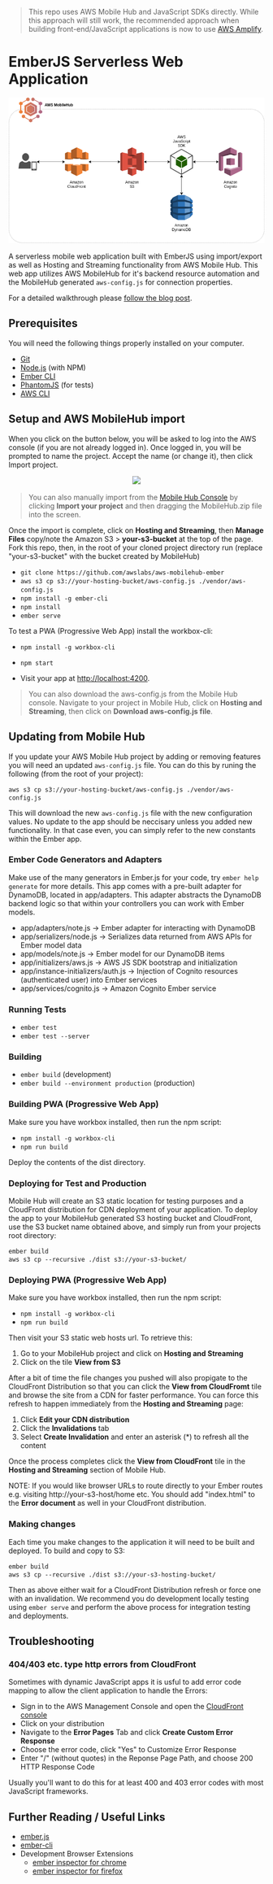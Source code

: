 > This repo uses AWS Mobile Hub and JavaScript SDKs directly. While this approach will still work, the recommended approach when building front-end/JavaScript applications is now to use [AWS Amplify](https://github.com/aws-amplify/amplify-cli).

# EmberJS Serverless Web Application

![AWS Architecture Diagram](architecture.png "AWS Architecture")

A serverless mobile web application built with EmberJS using import/export as well as Hosting and Streaming functionality from AWS Mobile Hub. 
This web app utilizes AWS MobileHub for it's backend resource automation and the MobileHub generated `aws-config.js`
for connection properties.

For a detailed walkthrough please [follow the blog post](https://aws.amazon.com/blogs/mobile/deploying-an-emberjs-mobile-web-application-mobile-hub/).

## Prerequisites

You will need the following things properly installed on your computer.

* [Git](https://git-scm.com/)
* [Node.js](https://nodejs.org/) (with NPM)
* [Ember CLI](https://ember-cli.com/)
* [PhantomJS](http://phantomjs.org/) (for tests)
* [AWS CLI](https://aws.amazon.com/cli)

## Setup and AWS MobileHub import

When you click on the button below, you will be asked to log into the AWS console (if you are not already logged in). Once logged in, you will be prompted to name the project. Accept the name (or change it), then click Import project.

<p align="center">
<a target="_blank" href="https://console.aws.amazon.com/mobilehub/home?#/?config=https://github.com/awslabs/aws-mobilehub-ember/blob/master/AwsMobilehubEmber.zip">
<span>
    <img src="https://s3.amazonaws.com/deploytomh/button-deploy-aws-mh.png"/>
</span>
</a>
</p>

> You can also manually import from the [Mobile Hub Console](https://console.aws.amazon.com/mobilehub/home) by clicking **Import your project** and then dragging the MobileHub.zip file into the screen.

Once the import is complete, click on **Hosting and Streaming**, then **Manage Files** copy/note the Amazon S3 > **your-s3-bucket** at the top of the page. Fork this repo, then, in the root of your cloned project directory run (replace "your-s3-bucket" with the bucket created by MobileHub)

* `git clone https://github.com/awslabs/aws-mobilehub-ember`
* `aws s3 cp s3://your-hosting-bucket/aws-config.js ./vendor/aws-config.js`
* `npm install -g ember-cli`
* `npm install`
* `ember serve`

To test a PWA (Progressive Web App) install the workbox-cli:

* `npm install -g workbox-cli`
* `npm start` 

* Visit your app at [http://localhost:4200](http://localhost:4200).

> You can also download the aws-config.js from the Mobile Hub console. Navigate to your project in Mobile Hub, click on **Hosting and Streaming**, then click on **Download aws-config.js file**.

## Updating from Mobile Hub

If you update your AWS Mobile Hub project by adding or removing features you will need an updated `aws-config.js` file. You can do this by runing the following (from the root of your project):

    aws s3 cp s3://your-hosting-bucket/aws-config.js ./vendor/aws-config.js

This will download the new `aws-config.js` file with the new configuration values. No update 
to the app should be neccisary unless you added new functionality. In that case even,
you can simply refer to the new constants within the Ember app.

### Ember Code Generators and Adapters

Make use of the many generators in Ember.js for your code, try `ember help generate` for more details. This app comes
with a pre-built adapter for DynamoDB, located in app/adapters. This adapter abstracts the DynamoDB backend logic so
that within your controllers you can work with Ember models.

 - app/adapters/note.js 				-> Ember adapter for interacting with DynamoDB
 - app/serializers/node.js 				-> Serializes data returned from AWS APIs for Ember model data
 - app/models/note.js 					-> Ember model for our DynamoDB items
 - app/initializers/aws.js 				-> AWS JS SDK bootstrap and initialization
 - app/instance-initializers/auth.js 	-> Injection of Cognito resources (authenticated user) into Ember services
 - app/services/cognito.js 				-> Amazon Cognito Ember service

### Running Tests

* `ember test`
* `ember test --server`

### Building

* `ember build` (development)
* `ember build --environment production` (production)

### Building PWA (Progressive Web App)

Make sure you have workbox installed, then run the npm script:

* `npm install -g workbox-cli`
* `npm run build`

Deploy the contents of the dist directory.

### Deploying for Test and Production

Mobile Hub will create an S3 static location for testing purposes and a CloudFront distribution for CDN deployment of your application. To deploy the app to your MobileHub generated S3 hosting bucket and CloudFront, use the S3 bucket name obtained above, and simply run from your projects root directory: 

    ember build
    aws s3 cp --recursive ./dist s3://your-s3-bucket/

### Deploying PWA (Progressive Web App)

Make sure you have workbox installed, then run the npm script:

* `npm install -g workbox-cli`
* `npm run build`

Then visit your S3 static web hosts url. To retrieve this:

1. Go to your MobileHub project and click on **Hosting and Streaming**
2. Click on the tile **View from S3** 

After a bit of time the file changes you pushed will also propigate to the CloudFront Distribution so that you can click the **View from CloudFromt** tile and browse the site from a CDN for faster performance. You can force this refresh to happen immediately from the **Hosting and Streaming** page:

1. Click **Edit your CDN distribution**
2. Click the **Invalidations** tab
3. Select **Create Invalidation** and enter an asterisk (*) to refresh all the content

Once the process completes click the **View from CloudFront** tile in the **Hosting and Streaming** section of Mobile Hub.

NOTE: If you would like browser URLs to route directly to your Ember routes e.g. visiting http://your-s3-host/home etc. You should add
"index.html" to the **Error document** as well in your CloudFront distribution.

### Making changes

Each time you make changes to the application it will need to be built and deployed.  To build and copy to S3:

    ember build
    aws s3 cp --recursive ./dist s3://your-s3-hosting-bucket/

Then as above either wait for a CloudFront Distribution refresh or force one with an invalidation. We recommend you do development locally testing using `ember serve` and perform the above process for integration testing and deployments.


## Troubleshooting

### 404/403 etc. type http errors from CloudFront

Sometimes with dynamic JavaScript apps it is usful to add error code mapping to allow the client application to handle the Errors:

 - Sign in to the AWS Management Console and open the [CloudFront console](https://console.aws.amazon.com/cloudfront/)
 - Click on your distribution
 - Navigate to the **Error Pages** Tab and click **Create Custom Error Response**
 - Choose the error code, click "Yes" to Customize Error Response
 - Enter "/" (without quotes) in the Reponse Page Path, and choose 200 HTTP Response Code

 Usually you'll want to do this for at least 400 and 403 error codes with most JavaScript frameworks.

## Further Reading / Useful Links

* [ember.js](http://emberjs.com/)
* [ember-cli](https://ember-cli.com/)
* Development Browser Extensions
  * [ember inspector for chrome](https://chrome.google.com/webstore/detail/ember-inspector/bmdblncegkenkacieihfhpjfppoconhi)
  * [ember inspector for firefox](https://addons.mozilla.org/en-US/firefox/addon/ember-inspector/)
